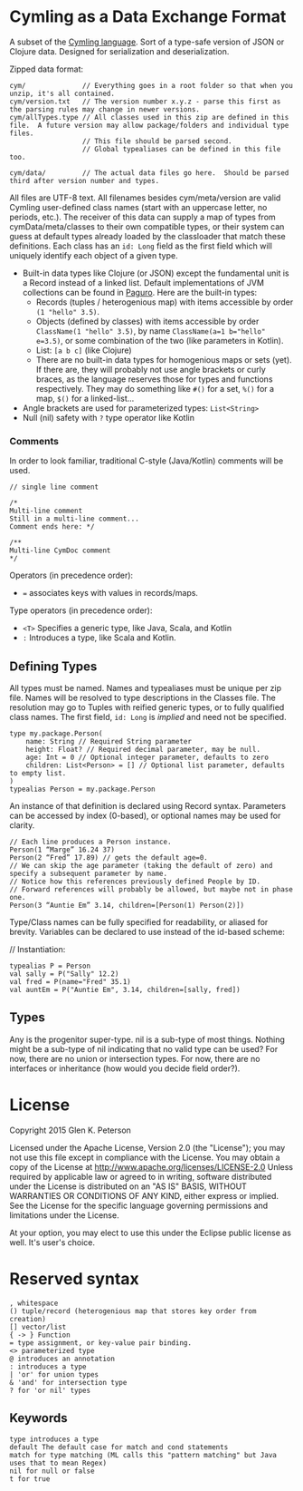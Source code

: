 # Cymling as a Data Exchange Format

A subset of the [Cymling language](README.md).
Sort of a type-safe version of JSON or Clojure data.
Designed for serialization and deserialization.

Zipped data format:
```
cym/              // Everything goes in a root folder so that when you unzip, it's all contained.
cym/version.txt   // The version number x.y.z - parse this first as the parsing rules may change in newer versions.
cym/allTypes.type // All classes used in this zip are defined in this file.  A future version may allow package/folders and individual type files.
                  // This file should be parsed second.
                  // Global typealiases can be defined in this file too.

cym/data/         // The actual data files go here.  Should be parsed third after version number and types.
```
All files are UTF-8 text.
All filenames besides cym/meta/version are valid Cymling user-defined class names (start with an uppercase letter, no periods, etc.).
The receiver of this data can supply a map of types from cymData/meta/classes to their own compatible types, or their system can guess at default types already loaded by the classloader that match these definitions.
Each class has an `id: Long` field as the first field which will uniquely identify each object of a given type.

 - Built-in data types like Clojure (or JSON) except the fundamental unit is a Record instead of a linked list.  Default implementations of JVM collections can be found in [Paguro](https://github.com/GlenKPeterson/Paguro).  Here are the built-in types:
   - Records (tuples / heterogenious map) with items accessible by order `(1 "hello" 3.5)`.
   - Objects (defined by classes) with items accessible by order `ClassName(1 "hello" 3.5)`, by name `ClassName(a=1 b="hello" e=3.5)`, or some combination of the two (like parameters in Kotlin).
   - List: `[a b c]` (like Clojure)
   - There are no built-in data types for homogenious maps or sets (yet).
   If there are, they will probably not use angle brackets or curly braces, as the language reserves those for types and functions respectively.
   They may do something like `#()` for a set, `%()` for a map, `$()` for a linked-list...
 - Angle brackets are used for parameterized types: `List<String>`
 - Null (nil) safety with `?` type operator like Kotlin

### Comments

In order to look familiar, traditional C-style (Java/Kotlin) comments will be used.

```
// single line comment

/*
Multi-line comment
Still in a multi-line comment...
Comment ends here: */

/**
Multi-line CymDoc comment
*/
```

Operators (in precedence order):
 - `=` associates keys with values in records/maps.

Type operators (in precedence order):
 - `<T>` Specifies a generic type, like Java, Scala, and Kotlin
 - `:` Introduces a type, like Scala and Kotlin.

## Defining Types
All types must be named.
Names and typealiases must be unique per zip file.
Names will be resolved to type descriptions in the Classes file.
The resolution may go to Tuples with reified generic types, or to fully qualified class names.
The first field, `id: Long` is *implied* and need not be specified.
```
type my.package.Person(
    name: String // Required String parameter
    height: Float? // Required decimal parameter, may be null.
    age: Int = 0 // Optional integer parameter, defaults to zero
    children: List<Person> = [] // Optional list parameter, defaults to empty list.
)
typealias Person = my.package.Person
```

An instance of that definition is declared using Record syntax.  Parameters can be accessed by index (0-based), or optional names may be used for clarity.
```
// Each line produces a Person instance.
Person(1 “Marge” 16.24 37)
Person(2 “Fred” 17.89) // gets the default age=0.
// We can skip the age parameter (taking the default of zero) and specify a subsequent parameter by name.
// Notice how this references previously defined People by ID.
// Forward references will probably be allowed, but maybe not in phase one.
Person(3 “Auntie Em” 3.14, children=[Person(1) Person(2)])
```
Type/Class names can be fully specified for readability, or aliased for brevity.
Variables can be declared to use instead of the id-based scheme:

// Instantiation:
```
typealias P = Person
val sally = P("Sally" 12.2)
val fred = P(name="Fred" 35.1)
val auntEm = P("Auntie Em", 3.14, children=[sally, fred])
```

## Types
Any is the progenitor super-type.
nil is a sub-type of most things.
Nothing might be a sub-type of nil indicating that no valid type can be used?
For now, there are no union or intersection types.
For now, there are no interfaces or inheritance (how would you decide field order?).

# License

Copyright 2015 Glen K. Peterson

Licensed under the Apache License, Version 2.0 (the "License"); you may not use this file except in compliance with the License. You may obtain a copy of the License at
http://www.apache.org/licenses/LICENSE-2.0
Unless required by applicable law or agreed to in writing, software distributed under the License is distributed on an "AS IS" BASIS, WITHOUT WARRANTIES OR CONDITIONS OF ANY KIND, either express or implied. See the License for the specific language governing permissions and limitations under the License.

At your option, you may elect to use this under the Eclipse public license as well.  It's user's choice.

# Reserved syntax
```
, whitespace
() tuple/record (heterogenious map that stores key order from creation)
[] vector/list
{ -> } Function
= type assignment, or key-value pair binding.
<> parameterized type
@ introduces an annotation
: introduces a type
| 'or' for union types
& 'and' for intersection type
? for 'or nil' types
```

## Keywords
```
type introduces a type
default The default case for match and cond statements
match for type matching (ML calls this "pattern matching" but Java uses that to mean Regex)
nil for null or false
t for true
```
